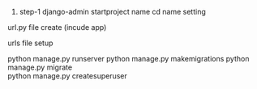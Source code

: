 1. step-1
django-admin startproject name
cd name
setting

url.py file create (incude app)

urls file setup

python manage.py runserver
python manage.py makemigrations 
python manage.py migrate   
python manage.py createsuperuser   